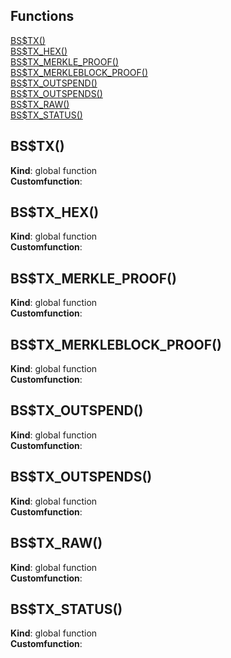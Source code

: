 ## Functions

<dl>
<dt><a href="#BS$TX">BS$TX()</a></dt>
<dd></dd>
<dt><a href="#BS$TX_HEX">BS$TX_HEX()</a></dt>
<dd></dd>
<dt><a href="#BS$TX_MERKLE_PROOF">BS$TX_MERKLE_PROOF()</a></dt>
<dd></dd>
<dt><a href="#BS$TX_MERKLEBLOCK_PROOF">BS$TX_MERKLEBLOCK_PROOF()</a></dt>
<dd></dd>
<dt><a href="#BS$TX_OUTSPEND">BS$TX_OUTSPEND()</a></dt>
<dd></dd>
<dt><a href="#BS$TX_OUTSPENDS">BS$TX_OUTSPENDS()</a></dt>
<dd></dd>
<dt><a href="#BS$TX_RAW">BS$TX_RAW()</a></dt>
<dd></dd>
<dt><a href="#BS$TX_STATUS">BS$TX_STATUS()</a></dt>
<dd></dd>
</dl>

<a name="BS$TX"></a>

## BS$TX()
**Kind**: global function  
**Customfunction**:   
<a name="BS$TX_HEX"></a>

## BS$TX\_HEX()
**Kind**: global function  
**Customfunction**:   
<a name="BS$TX_MERKLE_PROOF"></a>

## BS$TX\_MERKLE\_PROOF()
**Kind**: global function  
**Customfunction**:   
<a name="BS$TX_MERKLEBLOCK_PROOF"></a>

## BS$TX\_MERKLEBLOCK\_PROOF()
**Kind**: global function  
**Customfunction**:   
<a name="BS$TX_OUTSPEND"></a>

## BS$TX\_OUTSPEND()
**Kind**: global function  
**Customfunction**:   
<a name="BS$TX_OUTSPENDS"></a>

## BS$TX\_OUTSPENDS()
**Kind**: global function  
**Customfunction**:   
<a name="BS$TX_RAW"></a>

## BS$TX\_RAW()
**Kind**: global function  
**Customfunction**:   
<a name="BS$TX_STATUS"></a>

## BS$TX\_STATUS()
**Kind**: global function  
**Customfunction**:   
